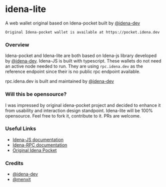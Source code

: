 # idena-lite
A web wallet original based on Idena-pocket built by [@idena-dev](https://github.com/idena-dev)

```Original Idena-pocket wallet is available at https://pocket.idena.dev```

### Overview
Idena-pocket and Idena-lite are both based on Idena-js library developed by [@idena-dev](https://github.com/idena-dev). 
Idena-JS is built with typescript.
These wallets do not need an active node needed to run. 
They are using ```rpc.idena.dev``` as the reference endpoint since their is no public rpc endpoint available.

rpc.idena.dev is built and maintained by [@idena-dev](https://github.com/idena-dev/idena-pocket)

### Will this be opensource?
I was impressed by original idena-pocket project and decided to enhance it from usability and interaction design standpoint. 
Idena-lite will be 100% opensource. Feel free to fork it, contribute to it. PRs are welcome.

### Useful Links
- [Idena-JS documentation](https://www.idena.dev/idena-js/quick-start)
- [Idena-RPC documentation](https://github.com/idena-dev/idena-rpc)
- [Original Idena Pocket](https://github.com/idena-dev/idena-pocket)

### Credits
- [@idena-dev](https://github.com/idena-dev)
- [@menxit](https://github.com/menxit)




